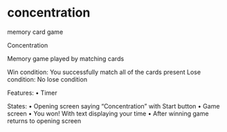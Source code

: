# concentration
memory card game


Concentration

Memory game played by matching cards

Win condition: You successfully match all of the cards present
Lose condition: No lose condition

Features: 
•	Timer

States:
•	Opening screen saying “Concentration” with Start button
•	Game screen
•	You won! With text displaying your time
•	After winning game returns to opening screen

